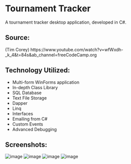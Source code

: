 # Tournament Tracker
A tournament tracker desktop application, developed in C#.

<h2>Source:</h2>
(Tim Corey) https://www.youtube.com/watch?v=wfWxdh-_k_4&t=84s&ab_channel=freeCodeCamp.org

<h2>Technology Utilized:</h2>

- Multi-form WinForms application
- In-depth Class Library
- SQL Database
- Text File Storage
- Dapper
- Linq
- Interfaces
- Emailing from C#
- Custom Events
- Advanced Debugging

<h2>Screenshots:</h2>

![image](https://user-images.githubusercontent.com/98918017/189499228-0d385d9f-104b-449c-98f4-3fbccca15c04.png)
![image](https://user-images.githubusercontent.com/98918017/189558807-b7241780-bd9c-4bf6-905c-f853a32bf8bf.png)
![image](https://user-images.githubusercontent.com/98918017/189796546-8b8cb500-48e5-4a13-a954-23e01543e9ca.png)
![image](https://user-images.githubusercontent.com/98918017/190046936-04109916-ad07-4e51-812f-102cf24cfade.png)





